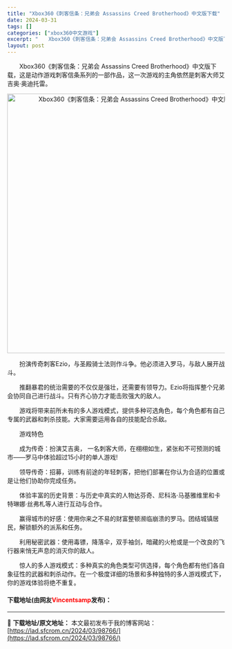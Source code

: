 ```yaml
---
title: "Xbox360《刺客信条：兄弟会 Assassins Creed Brotherhood》中文版下载"
date: 2024-03-31
tags: []
categories: ["xbox360中文游戏"]
excerpt: "　　Xbox360《刺客信条：兄弟会 Assassins Creed Brotherhood》中文版下载，这是动作游戏刺客信条系列的一部作品，这一次游戏的主角依然是刺客大师艾吉奥&middot;奥迪托雷。 　　扮演传奇刺客Ezio，与圣殿骑士法则作斗争。他必须进入罗马，与敌人展开战斗。 　　推翻暴君&hellip;"
layout: post
---
```


 <p>　　Xbox360《刺客信条：兄弟会 Assassins Creed Brotherhood》中文版下载，这是动作游戏刺客信条系列的一部作品，这一次游戏的主角依然是刺客大师艾吉奥&middot;奥迪托雷。</p> <p align="center"><img align="" border="0" src="https://lad.sfcrom.cn/wp-content/uploads/2024/03/20240330_66083f8300aee.webp" width="600" alt="Xbox360《刺客信条：兄弟会 Assassins Creed Brotherhood》中文版下载" /></p> <p>　　扮演传奇刺客Ezio，与圣殿骑士法则作斗争。他必须进入罗马，与敌人展开战斗。</p> <p>　　推翻暴君的统治需要的不仅仅是强壮，还需要有领导力。Ezio将指挥整个兄弟会协同自己进行战斗。只有齐心协力才能击败强大的敌人。</p> <p>　　游戏将带来前所未有的多人游戏模式，提供多种可选角色，每个角色都有自己专属的武器和刺杀技能。大家需要运用各自的技能配合杀敌。</p> <p>　　游戏特色</p> <p>　　成为传奇：扮演艾吉奥， 一名刺客大师，在栩栩如生，紧张和不可预测的城市&mdash;&mdash;罗马中体验超过15小时的单人游戏!</p> <p>　　领导传奇：招募，训练有前途的年轻刺客，把他们部署在你认为合适的位置或是让他们协助你完成任务。</p> <p>　　体验丰富的历史背景：与历史中真实的人物达芬奇、尼科洛&middot;马基雅维里和卡特琳娜&middot;丝弗札等人进行互动与合作。</p> <p>　　赢得城市的好感：使用你来之不易的财富整顿濒临崩溃的罗马。团结城镇居民，解锁额外的派系和任务。</p> <p>　　利用秘密武器：使用毒镖，降落伞，双手袖剑，暗藏的火枪或是一个改良的飞行器来悄无声息的消灭你的敌人。</p> <p>　　惊人的多人游戏模式：多种真实的角色类型可供选择，每个角色都有他们各自象征性的武器和刺杀动作。在一个极度详细的场景和多种独特的多人游戏模式下，你的游戏体验将绝不重复。</p> <p><h4>下载地址(由网友<font color="red">Vincentsamp</font>发布)：</h4></p> 

---
📖 **下载地址/原文地址：** 本文最初发布于我的博客网站：[https://lad.sfcrom.cn/2024/03/98766/](https://lad.sfcrom.cn/2024/03/98766/)
